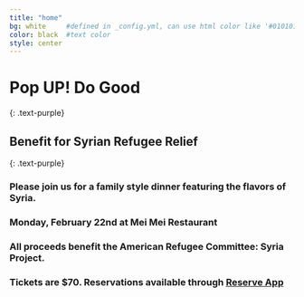 ```yaml
---
title: "home"
bg: white     #defined in _config.yml, can use html color like '#010101'
color: black  #text color
style: center
---
```




# Pop UP! Do Good
{: .text-purple}

## Benefit for Syrian Refugee Relief
{: .text-purple}

<span class="fa-stack subtlecircle" style="font-size:100px; background:rgba(255,166,0,0.1)">
  <i class="fa fa-circle fa-stack-2x text-white"></i>
  <i class="fa fa-heart-o fa-stack-1x text-orange"></i>
</span>

### Please join us for a family style dinner featuring the flavors of Syria.

### Monday, February 22nd at Mei Mei Restaurant

### All proceeds benefit the American Refugee Committee: Syria Project.

### Tickets are $70. Reservations available through [Reserve App](#tickets)
